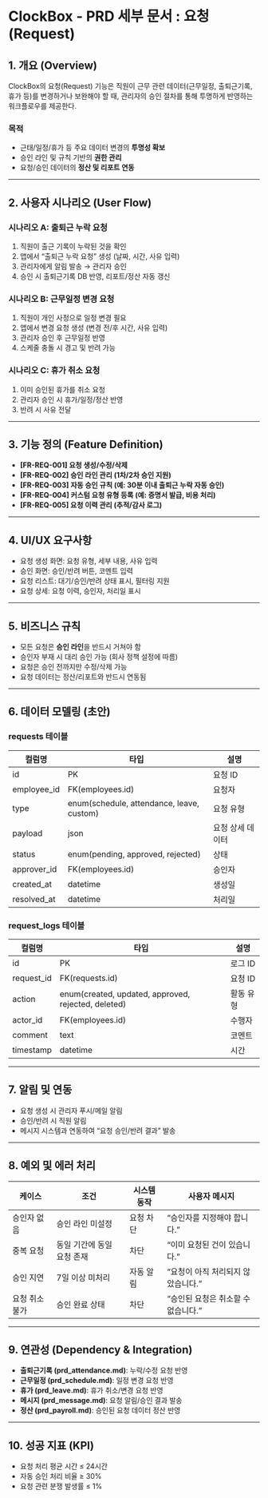 # ClockBox - PRD 세부 문서 : 요청 (Request)

## 1. 개요 (Overview)
ClockBox의 요청(Request) 기능은 직원이 근무 관련 데이터(근무일정, 출퇴근기록, 휴가 등)를 변경하거나 보완해야 할 때, 관리자의 승인 절차를 통해 투명하게 반영하는 워크플로우를 제공한다.

### 목적
- 근태/일정/휴가 등 주요 데이터 변경의 **투명성 확보**
- 승인 라인 및 규칙 기반의 **권한 관리**
- 요청/승인 데이터의 **정산 및 리포트 연동**

---

## 2. 사용자 시나리오 (User Flow)

### 시나리오 A: 출퇴근 누락 요청
1. 직원이 출근 기록이 누락된 것을 확인  
2. 앱에서 “출퇴근 누락 요청” 생성 (날짜, 시간, 사유 입력)  
3. 관리자에게 알림 발송 → 관리자 승인  
4. 승인 시 출퇴근기록 DB 반영, 리포트/정산 자동 갱신  

### 시나리오 B: 근무일정 변경 요청
1. 직원이 개인 사정으로 일정 변경 필요  
2. 앱에서 변경 요청 생성 (변경 전/후 시간, 사유 입력)  
3. 관리자 승인 후 근무일정 반영  
4. 스케줄 충돌 시 경고 및 반려 가능  

### 시나리오 C: 휴가 취소 요청
1. 이미 승인된 휴가를 취소 요청  
2. 관리자 승인 시 휴가/일정/정산 반영  
3. 반려 시 사유 전달  

---

## 3. 기능 정의 (Feature Definition)
- **[FR-REQ-001] 요청 생성/수정/삭제**  
- **[FR-REQ-002] 승인 라인 관리 (1차/2차 승인 지원)**  
- **[FR-REQ-003] 자동 승인 규칙 (예: 30분 이내 출퇴근 누락 자동 승인)**  
- **[FR-REQ-004] 커스텀 요청 유형 등록 (예: 증명서 발급, 비용 처리)**  
- **[FR-REQ-005] 요청 이력 관리 (추적/감사 로그)**  

---

## 4. UI/UX 요구사항
- 요청 생성 화면: 요청 유형, 세부 내용, 사유 입력  
- 승인 화면: 승인/반려 버튼, 코멘트 입력  
- 요청 리스트: 대기/승인/반려 상태 표시, 필터링 지원  
- 요청 상세: 요청 이력, 승인자, 처리일 표시  

---

## 5. 비즈니스 규칙
- 모든 요청은 **승인 라인**을 반드시 거쳐야 함  
- 승인자 부재 시 대리 승인 가능 (회사 정책 설정에 따름)  
- 요청은 승인 전까지만 수정/삭제 가능  
- 요청 데이터는 정산/리포트와 반드시 연동됨  

---

## 6. 데이터 모델링 (초안)
### requests 테이블
| 컬럼명 | 타입 | 설명 |
|--------|------|------|
| id | PK | 요청 ID |
| employee_id | FK(employees.id) | 요청자 |
| type | enum(schedule, attendance, leave, custom) | 요청 유형 |
| payload | json | 요청 상세 데이터 |
| status | enum(pending, approved, rejected) | 상태 |
| approver_id | FK(employees.id) | 승인자 |
| created_at | datetime | 생성일 |
| resolved_at | datetime | 처리일 |

### request_logs 테이블
| 컬럼명 | 타입 | 설명 |
|--------|------|------|
| id | PK | 로그 ID |
| request_id | FK(requests.id) | 요청 ID |
| action | enum(created, updated, approved, rejected, deleted) | 활동 유형 |
| actor_id | FK(employees.id) | 수행자 |
| comment | text | 코멘트 |
| timestamp | datetime | 시간 |

---

## 7. 알림 및 연동
- 요청 생성 시 관리자 푸시/메일 알림  
- 승인/반려 시 직원 알림  
- 메시지 시스템과 연동하여 “요청 승인/반려 결과” 발송  

---

## 8. 예외 및 에러 처리
| 케이스 | 조건 | 시스템 동작 | 사용자 메시지 |
|--------|------|------------|--------------|
| 승인자 없음 | 승인 라인 미설정 | 요청 차단 | “승인자를 지정해야 합니다.” |
| 중복 요청 | 동일 기간에 동일 요청 존재 | 차단 | “이미 요청된 건이 있습니다.” |
| 승인 지연 | 7일 이상 미처리 | 자동 알림 | “요청이 아직 처리되지 않았습니다.” |
| 요청 취소 불가 | 승인 완료 상태 | 차단 | “승인된 요청은 취소할 수 없습니다.” |

---

## 9. 연관성 (Dependency & Integration)
- **출퇴근기록 (prd_attendance.md)**: 누락/수정 요청 반영  
- **근무일정 (prd_schedule.md)**: 일정 변경 요청 반영  
- **휴가 (prd_leave.md)**: 휴가 취소/변경 요청 반영  
- **메시지 (prd_message.md)**: 요청 알림/승인 결과 발송  
- **정산 (prd_payroll.md)**: 승인된 요청 데이터 정산 반영  

---

## 10. 성공 지표 (KPI)
- 요청 처리 평균 시간 ≤ 24시간  
- 자동 승인 처리 비율 ≥ 30%  
- 요청 관련 분쟁 발생률 ≤ 1%  
